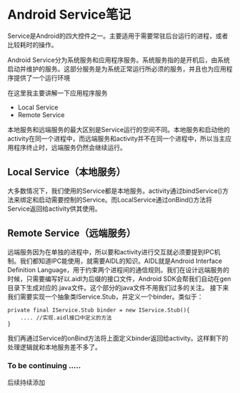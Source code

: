 # Android Service笔记

Service是Android的四大控件之一。主要适用于需要常驻后台运行的进程，或者比较耗时的操作。

Android Service分为系统服务和应用程序服务。系统服务指的是开机后，由系统启动并维护的服务。这部分服务是为系统正常运行所必须的服务，并且也为应用程序提供了一个运行环境

在这里我主要讲解一下应用程序服务

* Local Service
* Remote Service

本地服务和远端服务的最大区别是Service运行的空间不同。本地服务和启动他的activity在同一个进程中，而远端服务和activity并不在同一个进程中，所以当主应用程序终止时，远端服务仍然会继续运行。

## Local Service（本地服务）

大多数情况下，我们使用的Service都是本地服务。activity通过bindService()方法来绑定和启动需要控制的Service。而LocalService通过onBind()方法将Service返回给activity供其使用。


## Remote Service（远端服务）

远端服务因为在单独的进程中，所以要和activity进行交互就必须要提到IPC机制。我们都知道IPC能使用，就需要AIDL的知识。AIDL就是Android Interface Definition Language，用于约束两个进程间的通信规则。我们在设计远端服务的时候，只需要编写好以.aidl为后缀的接口文件，Android SDK会帮我们自动在gen目录下生成对应的.java文件。这个部分的java文件不用我们过多的关注。
接下来我们需要实现一个抽象类IService.Stub，并定义一个binder。类似于：
```
private final IService.Stub binder = new IService.Stub(){
    .... //实现.aidl接口中定义的方法
}
```

我们再通过Service的onBind方法将上面定义binder返回给activity。这样剩下的处理逻辑就和本地服务差不多了。




### To be continuing .....
后续持续添加
